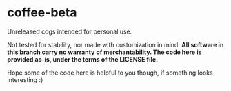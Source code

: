 # coffee-beta

Unreleased cogs intended for personal use.

Not tested for stability, nor made with customization in mind. **All software in this branch carry no warranty of merchantability. The code here is provided as-is, under the terms of the LICENSE file.**

Hope some of the code here is helpful to you though, if something looks interesting :)
